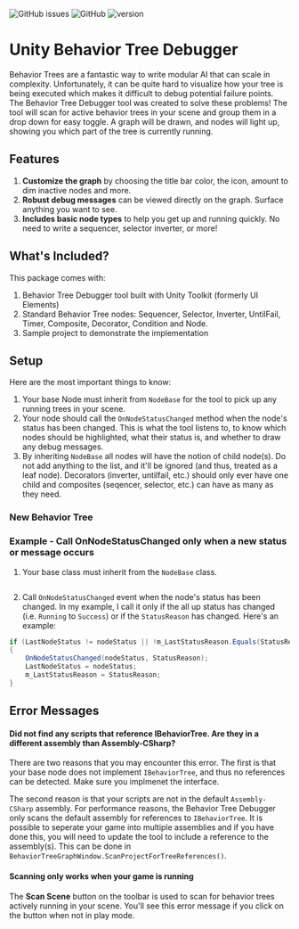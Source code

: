 ![GitHub issues](https://img.shields.io/github/issues/Yecats/UnityBehaviorTreeDebugger) ![GitHub](https://img.shields.io/github/license/Yecats/UnityBehaviorTreeDebugger) ![version](https://img.shields.io/badge/unity%20version-2020.1.0f1%2B-blue)

# Unity Behavior Tree Debugger
Behavior Trees are a fantastic way to write modular AI that can scale in complexity. Unfortunately, it can be quite hard to visualize how your tree is being executed which makes it difficult to debug potential failure points. The Behavior Tree Debugger tool was created to solve these problems! The tool will scan for active behavior trees in your scene and group them in a drop down for easy toggle. A graph will be drawn, and nodes will light up, showing you which part of the tree is currently running. 

## Features
1. **Customize the graph** by choosing the title bar color, the icon, amount to dim inactive nodes and more.
2. **Robust debug messages** can be viewed directly on the graph. Surface anything you want to see.
3. **Includes basic node types** to help you get up and running quickly. No need to write a sequencer, selector inverter, or more!

## What's Included?
This package comes with:

1. Behavior Tree Debugger tool built with Unity Toolkit (formerly UI Elements)
2. Standard Behavior Tree nodes: Sequencer, Selector, Inverter, UntilFail, Timer,  Composite, Decorator, Condition and Node.
3. Sample project to demonstrate the implementation

## Setup
Here are the most important things to know:

1. Your base Node must inherit from `NodeBase` for the tool to pick up any running trees in your scene.
2. Your node should call the `OnNodeStatusChanged` method when the node's status has been changed. This is what the tool listens to, to know which nodes should be highlighted, what their status is, and whether to draw any debug messages.
3. By inheriting `NodeBase` all nodes will have the notion of child node(s). Do not add anything to the list, and it'll be ignored (and thus, treated as a leaf node). Decorators (inverter, untilfail, etc.) should only ever have one child and composites (seqencer, selector, etc.) can have as many as they need.

### New Behavior Tree


### Example - Call OnNodeStatusChanged only when a new status or message occurs
1. Your base class must inherit from the `NodeBase` class.

```csharp

```

2. Call `OnNodeStatusChanged` event when the node's status has been changed. In my example, I call it only if the all up status has changed (i.e. `Running` to `Success`) or if the `StatusReason` has changed. Here's an example:

``` csharp
if (LastNodeStatus != nodeStatus || !m_LastStatusReason.Equals(StatusReason))
{
    OnNodeStatusChanged(nodeStatus, StatusReason);
    LastNodeStatus = nodeStatus;
    m_LastStatusReason = StatusReason;
}
```

## Error Messages

#### Did not find any scripts that reference IBehaviorTree. Are they in a different assembly than Assembly-CSharp?
There are two reasons that you may encounter this error. The first is that your base node does not implement `IBehaviorTree`, and thus no references can be detected. Make sure you implmenet the interface.

The second reason is that your scripts are not in the default `Assembly-CSharp` assembly. For performance reasons, the Behavior Tree Debugger only scans the default assembly for references to `IBehaviorTree`. It is possible to seperate your game into multiple assemblies and if you have done this, you will need to update the tool to include a reference to the assembly(s). This can be done in `BehaviorTreeGraphWindow.ScanProjectForTreeReferences()`. 

#### Scanning only works when your game is running
The **Scan Scene** button on the toolbar is used to scan for behavior trees actively running in your scene. You'll see this error message if you click on the button when not in play mode. 
